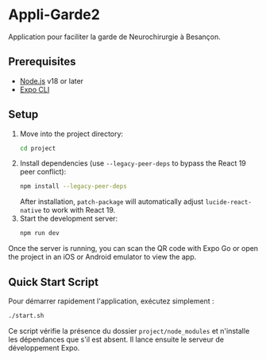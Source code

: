 # Appli-Garde2
Application pour faciliter la garde de Neurochirurgie à Besançon.

## Prerequisites
- [Node.js](https://nodejs.org/) v18 or later
- [Expo CLI](https://docs.expo.dev/workflow/expo-cli/)

## Setup
1. Move into the project directory:
   ```bash
   cd project
   ```
2. Install dependencies (use `--legacy-peer-deps` to bypass the React 19 peer conflict):
   ```bash
   npm install --legacy-peer-deps
   ```
   After installation, `patch-package` will automatically adjust
   `lucide-react-native` to work with React 19.
3. Start the development server:
   ```bash
   npm run dev
   ```

Once the server is running, you can scan the QR code with Expo Go or
open the project in an iOS or Android emulator to view the app.

## Quick Start Script

Pour démarrer rapidement l'application, exécutez simplement :

```bash
./start.sh
```

Ce script vérifie la présence du dossier `project/node_modules` et
n'installe les dépendances que s'il est absent. Il lance ensuite le
serveur de développement Expo.

